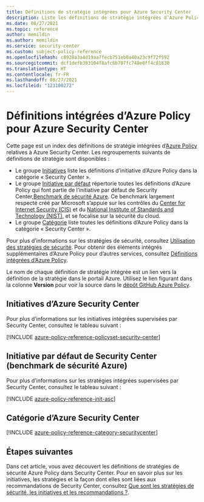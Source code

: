 ```yaml
---
title: Définitions de stratégie intégrées pour Azure Security Center
description: Liste les définitions de stratégie intégrées d’Azure Policy pour Azure Security Center. Ces définitions de stratégie intégrées fournissent des approches courantes pour la gestion de vos ressources Azure.
ms.date: 08/27/2021
ms.topic: reference
author: memildin
ms.author: memildin
ms.service: security-center
ms.custom: subject-policy-reference
ms.openlocfilehash: c8928a3a4d19aa7fecb751eb0a40a23c9f72f592
ms.sourcegitcommit: dcf1defb393104f8afc6b707fc748e0ff4c81830
ms.translationtype: HT
ms.contentlocale: fr-FR
ms.lasthandoff: 08/27/2021
ms.locfileid: "123100272"
---
```

# <a name="azure-policy-built-in-definitions-for-azure-security-center"></a>Définitions intégrées d’Azure Policy pour Azure Security Center

Cette page est un index des définitions de stratégie intégrées d’[Azure Policy](../governance/policy/overview.md) relatives à Azure Security Center. Les regroupements suivants de définitions de stratégie sont disponibles :

- Le groupe [Initiatives](#azure-security-center-initiatives) liste les définitions d’initiative d’Azure Policy dans la catégorie « Security Center ».
- Le groupe [Initiative par défaut](#azure-security-center-initiatives) répertorie toutes les définitions d’Azure Policy qui font partie de l’initiative par défaut de Security Center,[Benchmark de sécurité Azure](/security/benchmark/azure/introduction). Ce benchmark largement respecté créé par Microsoft s’appuie sur les contrôles du [Center for Internet Security (CIS)](https://www.cisecurity.org/benchmark/azure/) et du [National Institute of Standards and Technology (NIST)](https://www.nist.gov/), et se focalise sur la sécurité du cloud.
- Le groupe [Catégorie](#azure-security-center-category) liste toutes les définitions d’Azure Policy dans la catégorie « Security Center ».

Pour plus d’informations sur les stratégies de sécurité, consultez [Utilisation des stratégies de sécurité](./tutorial-security-policy.md). Pour obtenir des éléments intégrés supplémentaires d’Azure Policy pour d’autres services, consultez [Définitions intégrées d’Azure Policy](../governance/policy/samples/built-in-policies.md).

Le nom de chaque définition de stratégie intégrée est un lien vers la définition de la stratégie dans le portail Azure. Utilisez le lien figurant dans la colonne **Version** pour voir la source dans le [dépôt GitHub Azure Policy](https://github.com/Azure/azure-policy).

## <a name="azure-security-center-initiatives"></a>Initiatives d’Azure Security Center

Pour plus d’informations sur les initiatives intégrées supervisées par Security Center, consultez le tableau suivant :

[!INCLUDE [azure-policy-reference-policyset-security-center](../../includes/policy/reference/bycat/policysets-security-center.md)]

## <a name="security-centers-default-initiative-azure-security-benchmark"></a>Initiative par défaut de Security Center (benchmark de sécurité Azure)

Pour plus d’informations sur les stratégies intégrées supervisées par Security Center, consultez le tableau suivant :

[!INCLUDE [azure-policy-reference-init-asc](../../includes/policy/reference/custom/init-asc.md)]

## <a name="azure-security-center-category"></a>Catégorie d’Azure Security Center

[!INCLUDE [azure-policy-reference-category-securitycenter](../../includes/policy/reference/bycat/policies-security-center.md)]

## <a name="next-steps"></a>Étapes suivantes

Dans cet article, vous avez découvert les définitions de stratégies de sécurité Azure Policy dans Security Center. Pour en savoir plus sur les initiatives, les stratégies et la façon dont elles sont liées aux recommandations de Security Center, consultez [Que sont les stratégies de sécurité, les initiatives et les recommandations ?](security-policy-concept.md).
